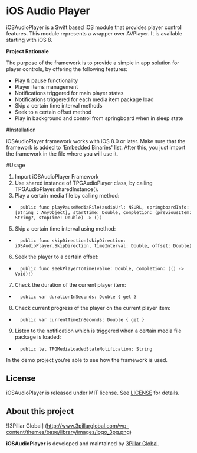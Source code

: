 # iOS Audio Player

iOSAudioPlayer is a Swift based iOS module that provides player control features. This module represents a wrapper over AVPlayer. It is available starting with iOS 8.

**Project Rationale**

The purpose of the framework is to provide a simple in app solution for player controls, by offering the following features:

*	Play & pause functionality
*	Player items management
*	Notifications triggered for main player states
*	Notifications triggered for each media item package load
*	Skip a certain time interval methods
* 	Seek to a certain offset method
*	Play in background and control from springboard when in sleep state

#Installation

iOSAudioPlayer framework works with iOS 8.0 or later. Make sure that the framework is added to 'Embedded Binaries' list. After this, you just import the framework in the file where you will use it.

#Usage
1. Import iOSAudioPlayer Framework
2. Use shared instance of TPGAudioPlayer class, by calling TPGAudioPlayer.sharedInstance().
4. Play a certain media file by calling method:
*		public func playPauseMediaFile(audioUrl: NSURL, springboardInfo: [String : AnyObject], startTime: Double, completion: (previousItem: String?, stopTime: Double) -> ()) 

5. Skip a certain time interval using method:
*		public func skipDirection(skipDirection: iOSAudioPlayer.SkipDirection, timeInterval: Double, offset: Double)

6. Seek the player to a certain offset:
*		public func seekPlayerToTime(value: Double, completion: (() -> Void)!)

7. Check the duration of the current player item:
*		public var durationInSeconds: Double { get }

8. Check current progress of the player on the current player item:
*    	public var currentTimeInSeconds: Double { get }

9. Listen to the notification which is triggered when a certain media file package is loaded:
* 		public let TPGMediaLoadedStateNotification: String

In the demo project you're able to see how the framework is used.        

## License

iOSAudioPlayer is released under MIT license. See [LICENSE](LICENSE) for details.  

## About this project

![3Pillar Global] (http://www.3pillarglobal.com/wp-content/themes/base/library/images/logo_3pg.png)

**iOSAudioPlayer** is developed and maintained by [3Pillar Global](http://www.3pillarglobal.com/).



